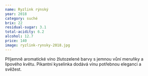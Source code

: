 ```yaml
---
name: Ryzlink rýnský
year: 2018
category: suché
brix: 22
residual-sugar: 3.1
total-acidity: 6.2
alcohol: 12.7
price: 140
image: ryzlink-rynsky-2018.jpg
---
```


Příjemně aromatické víno žlutozelené barvy s jemnou vůní meruňky a lipového květu. Pikantní kyselinka dodává vínu potřebnou eleganci a svěžest. 